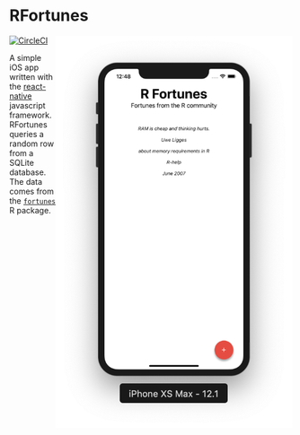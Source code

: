 # RFortunes

<img src="assets/images/readme-screenshot.png" height="700" align="right" />

[![CircleCI](https://circleci.com/gh/tyluRp/RFortunes.svg?style=svg)](https://circleci.com/gh/tyluRp/RFortunes)

A simple iOS app written with the [react-native](https://facebook.github.io/react-native/) javascript framework. RFortunes queries a random row from a SQLite database. The data comes from the [`fortunes`](https://cran.r-project.org/web/packages/fortunes/index.html) R package.
